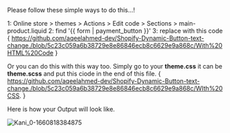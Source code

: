 Please follow these simple ways to do this...!

1: Online store > themes > Actions > Edit code > Sections > main-product.liquid
2: find '{{ form | payment_button }}'
3: replace with this code { https://github.com/aqeelahmed-dev/Shopify-Dynamic-Button-text-change./blob/5c23c059a6b38729e8e86846ecb8c6629e9a868c/With%20HTML%20Code }



Or you can do this with this way too.
Simply go to your **theme.css** it can be **theme.scss**
and put this ciode in the end of this file. { https://github.com/aqeelahmed-dev/Shopify-Dynamic-Button-text-change./blob/5c23c059a6b38729e8e86846ecb8c6629e9a868c/WIth%20CSS. }


Here is how your Output will look like.

![Kani_0-1660818384875](https://github.com/aqeelahmed-dev/Shopify-Dynamic-Button-text-change./assets/120096273/acfdf38d-14c4-4afa-96e4-54f58fde2d43)
